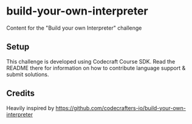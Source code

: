 # build-your-own-interpreter

Content for the "Build your own Interpreter" challenge

## Setup

This challenge is developed using Codecraft Course SDK. Read the README there
for information on how to contribute language support & submit solutions.

## Credits

Heavily inspired by https://github.com/codecrafters-io/build-your-own-interpreter
